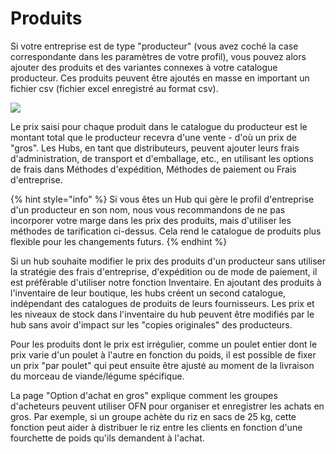 # Produits

Si votre entreprise est de type "producteur" (vous avez coché la case correspondante dans les paramètres de votre profil), vous pouvez alors ajouter des produits et des variantes connexes à votre catalogue producteur. Ces produits peuvent être ajoutés en masse en important un fichier csv (fichier excel enregistré au format csv).

![](../../.gitbook/assets/products1.jpg)

Le prix saisi pour chaque produit dans le catalogue du producteur est le montant total que le producteur recevra d'une vente - d'où un prix de "gros". Les Hubs, en tant que distributeurs, peuvent ajouter leurs frais d'administration, de transport et d'emballage, etc., en utilisant les options de frais dans Méthodes d'expédition, Méthodes de paiement ou Frais d'entreprise.

{% hint style="info" %}
Si vous êtes un Hub qui gère le profil d'entreprise d'un producteur en son nom, nous vous recommandons de ne pas incorporer votre marge dans les prix des produits, mais d'utiliser les méthodes de tarification ci-dessus. Cela rend le catalogue de produits plus flexible pour les changements futurs.
{% endhint %}

Si un hub souhaite modifier le prix des produits d'un producteur sans utiliser la stratégie des frais d'entreprise, d'expédition ou de mode de paiement, il est préférable d'utiliser notre fonction Inventaire. En ajoutant des produits à l'inventaire de leur boutique, les hubs créent un second catalogue, indépendant des catalogues de produits de leurs fournisseurs. Les prix et les niveaux de stock dans l'inventaire du hub peuvent être modifiés par le hub sans avoir d'impact sur les "copies originales" des producteurs.

Pour les produits dont le prix est irrégulier, comme un poulet entier dont le prix varie d'un poulet à l'autre en fonction du poids, il est possible de fixer un prix "par poulet" qui peut ensuite être ajusté au moment de la livraison du morceau de viande/légume spécifique.&#x20;

La page "Option d'achat en gros" explique comment les groupes d'acheteurs peuvent utiliser OFN pour organiser et enregistrer les achats en gros. Par exemple, si un groupe achète du riz en sacs de 25 kg, cette fonction peut aider à distribuer le riz entre les clients en fonction d'une fourchette de poids qu'ils demandent à l'achat.
